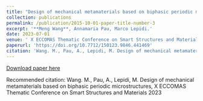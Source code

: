 ```yaml
---
title: "Design of mechanical metamaterials based on biphasic periodic microstructures"
collection: publications
permalink: /publication/2015-10-01-paper-title-number-3
excerpt: '**Meng Wang**, Annamaria Pau, Marco Lepidi.'
date: 2023-07-01
venue: ' X ECCOMAS Thematic Conference on Smart Structures and Materials 2023, Patras, Greece'
paperurl: 'https://doi.org/10.7712/150123.9846.441469'
citation: 'Wang. M., Pau, A., Lepidi, M. Design of mechanical metamaterials based on biphasic periodic microstructures,  X ECCOMAS Thematic Conference on Smart Structures and Materials 2023'
---
```


[Download paper here](http://wang-meng-web.github.io/files/Wang_design_2023.pdf)

Recommended citation: Wang. M., Pau, A., Lepidi, M. Design of mechanical metamaterials based on biphasic periodic microstructures,  X ECCOMAS Thematic Conference on Smart Structures and Materials 2023
